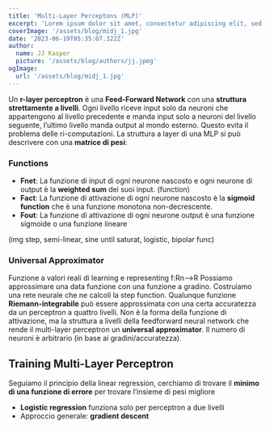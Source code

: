 ```yaml
---
title: 'Multi-Layer Perceptons (MLP)'
excerpt: 'Lorem ipsum dolor sit amet, consectetur adipiscing elit, sed do eiusmod tempor incididunt ut labore et dolore magna aliqua. Praesent elementum facilisis leo vel fringilla est ullamcorper eget. At imperdiet dui accumsan sit amet nulla facilities morbi tempus.'
coverImage: '/assets/blog/midj_1.jpg'
date: '2023-06-19T05:35:07.322Z'
author:
  name: JJ Kasper
  picture: '/assets/blog/authors/jj.jpeg'
ogImage:
  url: '/assets/blog/midj_1.jpg'
---
```


Un **r-layer perceptron** è una **Feed-Forward Network** con una **struttura strettamente a livelli**. Ogni livello riceve input solo da neuroni che appartengono al livello precedente e manda input solo a neuroni del livello seguente, l’ultimo livello manda output al mondo esterno. Questo evita il problema delle ri-computazioni. La struttura a layer di una MLP si può descrivere con una **matrice di pesi**: 

### Functions
- **Fnet**: La funzione di input di ogni neurone nascosto e ogni neurone di output è la **weighted sum** dei suoi input. (function)
- **Fact**: La funzione di attivazione di ogni neurone nascosto è la **sigmoid function** che è una funzione monotona non-decrescente.
- **Fout**: La funzione di attivazione di ogni neurone output è una funzione sigmoide o una funzione lineare

(img step, semi-linear, sine until saturat, logistic, bipolar func)

### Universal Approximator
Funzione a valori reali di learning e representing f:Rn—>R
Possiamo approssimare una data funzione con una funzione a gradino.
Costruiamo una rete neurale che ne calcoli la step function.
Qualunque funzione **Riemann-integrabile** può essere approssimata con una certa accuratezza da un perceptron a quattro livelli.
Non è la forma della funzione di attivazione, ma la struttura a livelli della feedforward neural network che rende il multi-layer perceptron un **universal approximator**.
Il numero di neuroni è arbitrario (in base ai gradini/accuratezza).

## Training Multi-Layer Perceptron
Seguiamo il principio della linear regression, cerchiamo di trovare il **minimo di una funzione di errore** per trovare l’insieme di pesi migliore
- **Logistic regression** funziona solo per perceptron a due livelli
- Approccio generale: **gradient descent**


